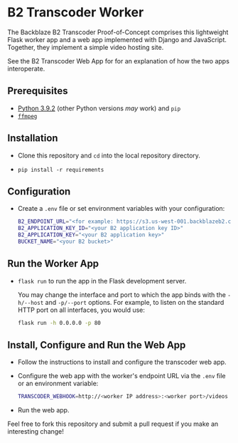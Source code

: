 # B2 Transcoder Worker

The Backblaze B2 Transcoder Proof-of-Concept comprises this lightweight Flask worker app and a web app implemented with Django and JavaScript. Together, they implement a simple video hosting site. 

See the B2 Transcoder Web App for for an explanation of how the two apps interoperate.

## Prerequisites

* [Python 3.9.2](https://www.python.org/downloads/release/python-392/) (other Python versions _may_ work) and `pip`
* [`ffmpeg`](https://www.ffmpeg.org/download.html)

## Installation

* Clone this repository and `cd` into the local repository directory.

* `pip install -r requirements`

## Configuration

* Create a `.env` file or set environment variables with your configuration:

    ```bash
    B2_ENDPOINT_URL="<for example: https://s3.us-west-001.backblazeb2.com>"
    B2_APPLICATION_KEY_ID="<your B2 application key ID>"
    B2_APPLICATION_KEY="<your B2 application key>"
    BUCKET_NAME="<your B2 bucket>"
    ```

## Run the Worker App

* `flask run` to run the app in the Flask development server.

    You may change the interface and port to which the app binds with the `-h/--host` and `-p/--port` options. For example, to listen on the standard HTTP port on all interfaces, you would use:

    ```bash
    flask run -h 0.0.0.0 -p 80
    ```

## Install, Configure and Run the Web App

* Follow the instructions to install and configure the transcoder web app.

* Configure the web app with the worker's endpoint URL via the `.env` file or an environment variable:

    ```bash
    TRANSCODER_WEBHOOK=http://<worker IP address>:<worker port>/videos
    ```

* Run the web app.

Feel free to fork this repository and submit a pull request if you make an interesting change!
